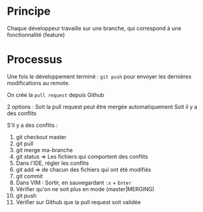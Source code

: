 # Principe
Chaque développeur travaille sur une branche, qui correspond à une fonctionnalité (feature)

# Processus
Une fois le développement terminé :
`git push` pour envoyer les dernières modifications au remote.

On crée la `pull request` depuis Github

2 options :
Soit la pull request peut être mergée automatiquement
Soit il y a des conflits

S'il y a des conflits :

1. git checkout master
2. git pull
3. git merge ma-branche
4. git status => Les fichiers qui comportent des conflits
5. Dans l'IDE, régler les conflits
6. git add => de chacun des fichiers qui ont été modifiés
7. git commit
8. Dans VIM : Sortir, en sauvegardant `:x` + `Enter`
9. Vérifier qu'on ne soit plus en mode (master|MERGING)
10. git push
11. Vérifier sur Github que la pull request soit validée